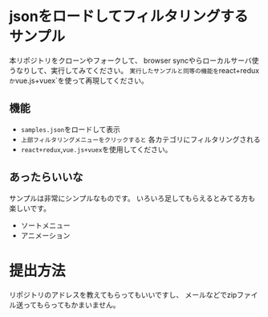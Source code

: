 # jsonをロードしてフィルタリングするサンプル
本リポジトリをクローンやフォークして、
browser syncやらローカルサーバ使うなりして、実行してみてください。
`実行したサンプルと同等の機能を`react+redux`か`vue.js+vuex`を使って再現してください。

## 機能
- `samples.json`をロードして表示
- `上部フィルタリングメニューをクリックすると` 各カテゴリにフィルタリングされる
- `react+redux`,`vue.js+vuex`を使用してください。

## あったらいいな
サンプルは非常にシンプルなものです。
いろいろ足してもらえるとみてる方も楽しいです。
- ソートメニュー
- アニメーション

# 提出方法
リポジトリのアドレスを教えてもらってもいいですし、
メールなどでzipファイル送ってもらってもかまいません。

